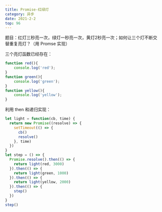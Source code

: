 ```yaml
---
title: Promise-红绿灯
category: 异步
date: 2021-2-2
top: 96
---
```


题目：红灯三秒亮一次，绿灯一秒亮一次，黄灯2秒亮一次；如何让三个灯不断交替重复亮灯？（用 Promse 实现）

三个亮灯函数已经存在：

```js
function red(){
    console.log('red');
}
function green(){
    console.log('green');
}
function yellow(){
    console.log('yellow');
}
```
利用 then 和递归实现：

```js
let light = function(cb, time) {
  return new Promise((resolve) => {
    setTimeout(() => {
      cb()
      resolve()
    }, time)
  })
}
let step = () => {
  Promise.resolve().then(() => {
    return light(red, 3000)
  }).then(() => {
    return light(green, 1000)
  }).then(() => {
    return light(yellow, 2000)
  }).then(() => {
    step()
  })
}
step()
```

